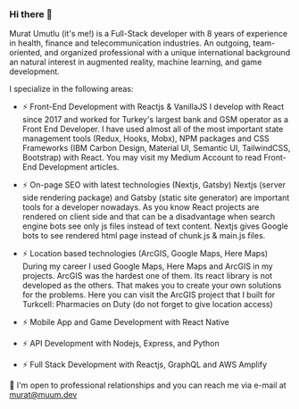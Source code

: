 ### Hi there 👋

Murat Umutlu (it's me!) is a Full-Stack developer with 8 years of experience in health, finance and telecommunication industries. An outgoing, team-oriented, and organized professional with a unique international background an natural interest in augmented reality, machine learning, and game development.

I specialize in the following areas:

- ⚡ Front-End Development with Reactjs & VanillaJS
I develop with React since 2017 and worked for Turkey's largest bank and GSM operator as a Front End Developer. I have used almost all of the most important state management tools (Redux, Hooks, Mobx), NPM packages and CSS Frameworks (IBM Carbon Design, Material UI, Semantic UI, TailwindCSS, Bootstrap) with React. You may visit my Medium Account to read Front-End Development articles.

- ⚡ On-page SEO with latest technologies (Nextjs, Gatsby)
Nextjs (server side rendering package) and Gatsby (static site generator) are important tools for a developer nowadays. As you know React projects are rendered on client side and that can be a disadvantage when search engine bots see only js files instead of text content. Nextjs gives Google bots to see rendered html page instead of chunk.js & main.js files.

- ⚡ Location based technologies (ArcGIS, Google Maps, Here Maps)
During my career I used Google Maps, Here Maps and ArcGIS in my projects. ArcGIS was the hardest one of them. Its react library is not developed as the others. That makes you to create your own solutions for the problems. Here you can visit the ArcGIS project that I built for Turkcell: Pharmacies on Duty (do not forget to give location access)

- ⚡ Mobile App and Game Development with React Native
- ⚡ API Development with Nodejs, Express, and Python
- ⚡ Full Stack Development with Reactjs, GraphQL and AWS Amplify

💬 I'm open to professional relationships and you can reach me via e-mail at murat@muum.dev
